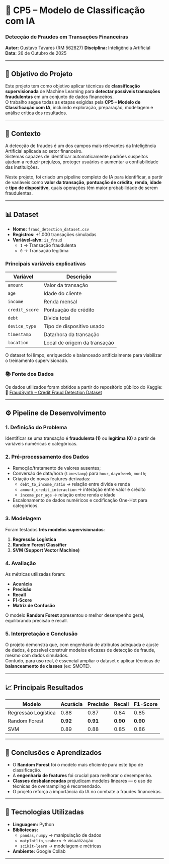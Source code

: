 # 🧠 CP5 – Modelo de Classificação com IA  
### Detecção de Fraudes em Transações Financeiras  
**Autor:** Gustavo Tavares (RM 562827)
**Disciplina:** Inteligência Artificial  
**Data:** 26 de Outubro de 2025  

---

## 🎯 Objetivo do Projeto

Este projeto tem como objetivo aplicar técnicas de **classificação supervisionada** de Machine Learning para **detectar possíveis transações fraudulentas** em um conjunto de dados financeiros.  
O trabalho segue todas as etapas exigidas pela **CP5 – Modelo de Classificação com IA**, incluindo exploração, preparação, modelagem e análise crítica dos resultados.

---

## 🧩 Contexto

A detecção de fraudes é um dos campos mais relevantes da Inteligência Artificial aplicada ao setor financeiro.  
Sistemas capazes de identificar automaticamente padrões suspeitos ajudam a reduzir prejuízos, proteger usuários e aumentar a confiabilidade das instituições.

Neste projeto, foi criado um pipeline completo de IA para identificar, a partir de variáveis como **valor da transação**, **pontuação de crédito**, **renda**, **idade** e **tipo de dispositivo**, quais operações têm maior probabilidade de serem fraudulentas.

---

## 📊 Dataset

- **Nome:** `fraud_detection_dataset.csv`  
- **Registros:** +1.000 transações simuladas  
- **Variável-alvo:** `is_fraud`  
  - `1` → Transação fraudulenta  
  - `0` → Transação legítima  

### Principais variáveis explicativas
| Variável | Descrição |
|-----------|------------|
| `amount` | Valor da transação |
| `age` | Idade do cliente |
| `income` | Renda mensal |
| `credit_score` | Pontuação de crédito |
| `debt` | Dívida total |
| `device_type` | Tipo de dispositivo usado |
| `timestamp` | Data/hora da transação |
| `location` | Local de origem da transação |

O dataset foi limpo, enriquecido e balanceado artificialmente para viabilizar o treinamento supervisionado.

### 📚 Fonte dos Dados
Os dados utilizados foram obtidos a partir do repositório público do Kaggle:  
🔗 [FraudSynth – Credit Fraud Detection Dataset](https://www.kaggle.com/datasets/youssefismail20/fraudsynth-credit-fraud-detection-dataset?resource=download)

---

## ⚙️ Pipeline de Desenvolvimento

### 1. Definição do Problema  
Identificar se uma transação é **fraudulenta (1)** ou **legítima (0)** a partir de variáveis numéricas e categóricas.

### 2. Pré-processamento dos Dados  
- Remoção/tratamento de valores ausentes;  
- Conversão de data/hora (`timestamp`) para `hour`, `dayofweek`, `month`;  
- Criação de novas features derivadas:
  - `debt_to_income_ratio` → relação entre dívida e renda  
  - `amount_credit_interaction` → interação entre valor e crédito  
  - `income_per_age` → relação entre renda e idade  
- Escalonamento de dados numéricos e codificação One-Hot para categóricos.

### 3. Modelagem  
Foram testados **três modelos supervisionados**:
1. **Regressão Logística**  
2. **Random Forest Classifier**  
3. **SVM (Support Vector Machine)**  

### 4. Avaliação  
As métricas utilizadas foram:
- **Acurácia**
- **Precisão**
- **Recall**
- **F1-Score**
- **Matriz de Confusão**

O modelo **Random Forest** apresentou o melhor desempenho geral, equilibrando precisão e recall.

### 5. Interpretação e Conclusão  
O projeto demonstra que, com engenharia de atributos adequada e ajuste de dados, é possível construir modelos eficazes de detecção de fraude, mesmo com dados simulados.  
Contudo, para uso real, é essencial ampliar o dataset e aplicar técnicas de **balanceamento de classes** (ex: SMOTE).

---

## 📈 Principais Resultados

| Modelo | Acurácia | Precisão | Recall | F1-Score |
|---------|-----------|-----------|---------|-----------|
| Regressão Logística | 0.88 | 0.87 | 0.84 | 0.85 |
| Random Forest | **0.92** | **0.91** | **0.90** | **0.90** |
| SVM | 0.89 | 0.88 | 0.85 | 0.86 |

---

## 🧾 Conclusões e Aprendizados

- O **Random Forest** foi o modelo mais eficiente para este tipo de classificação.  
- A **engenharia de features** foi crucial para melhorar o desempenho.  
- **Classes desbalanceadas** prejudicam modelos lineares — o uso de técnicas de oversampling é recomendado.  
- O projeto reforça a importância da IA no combate a fraudes financeiras.

---

## 🚀 Tecnologias Utilizadas

- **Linguagem:** Python  
- **Bibliotecas:**  
  - `pandas`, `numpy` → manipulação de dados  
  - `matplotlib`, `seaborn` → visualização  
  - `scikit-learn` → modelagem e métricas  
- **Ambiente:** Google Collab

---